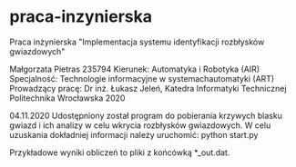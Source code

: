# praca-inzynierska
Praca inżynierska "Implementacja systemu identyfikacji rozbłysków  gwiazdowych"

Małgorzata Pietras 235794
Kierunek: Automatyka i Robotyka (AIR)
Specjalność: Technologie informacyjne w systemachautomatyki (ART)
Prowadzący pracę: Dr inż. Łukasz Jeleń, Katedra Informatyki Technicznej
Politechnika Wrocławska 2020

04.11.2020
Udostępniony został program do pobierania krzywych blasku gwiazd i ich analizy w celu wkrycia rozbłysków gwiazdowych.
W celu uzuskania dokładniej informacji należy uruchomić: python start.py

Przykładowe wyniki obliczeń to pliki z końcówką *_out.dat.
